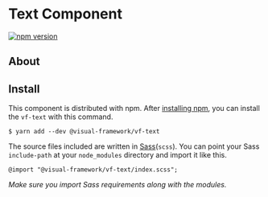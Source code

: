 # Text Component

[![npm version](https://badge.fury.io/js/%40visual-framework%2Fvf-text.svg)](https://badge.fury.io/js/%40visual-framework%2Fvf-text)

## About

## Install

This component is distributed with npm. After [installing npm](https://www.npmjs.com/get-npm), you can install the `vf-text` with this command.

```
$ yarn add --dev @visual-framework/vf-text
```

The source files included are written in [Sass](http://sass-lang.com)(`scss`). You can point your Sass `include-path` at your `node_modules` directory and import it like this.

```
@import "@visual-framework/vf-text/index.scss";
```

_Make sure you import Sass requirements along with the modules._
